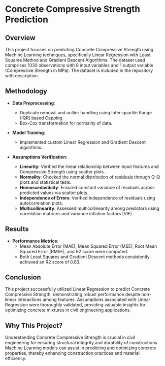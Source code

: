 # Concrete Compressive Strength Prediction

## Overview

This project focuses on predicting Concrete Compressive Strength using Machine Learning techniques, specifically Linear Regression with Least Squares Method and Gradient Descent Algorithms. The dataset used comprises 1030 observations with 8 input variables and 1 output variable (Compressive Strength in MPa). The dataset is included in the repository with description.

## Methodology

- **Data Preprocessing**: 
  - Duplicate removal and outlier handling using Inter-quartile Range (IQR) based Capping.
  - Box-Cox transformation for normality of data.

- **Model Training**:
  - Implemented custom Linear Regression and Gradient Descent algorithms.

- **Assumptions Verification**:
  - **Linearity**: Verified the linear relationship between input features and Compressive Strength using scatter plots.
  - **Normality**: Checked the normal distribution of residuals through Q-Q plots and statistical tests.
  - **Homoscedasticity**: Ensured constant variance of residuals across predicted values via scatter plots.
  - **Independence of Errors**: Verified independence of residuals using autocorrelation plots.
  - **Multicollinearity**: Assessed multicollinearity among predictors using correlation matrices and variance inflation factors (VIF).

## Results

- **Performance Metrics**:
  - Mean Absolute Error (MAE), Mean Squared Error (MSE), Root Mean Squared Error (RMSE), and R2 score were computed.
  - Both Least Squares and Gradient Descent methods consistently achieved an R2 score of 0.83.

## Conclusion

This project successfully utilized Linear Regression to predict Concrete Compressive Strength, demonstrating robust performance despite non-linear interactions among features. Assumptions associated with Linear Regression were thoroughly validated, providing valuable insights for optimizing concrete mixtures in civil engineering applications.

## Why This Project?

Understanding Concrete Compressive Strength is crucial in civil engineering for ensuring structural integrity and durability of constructions. Machine Learning models can assist in predicting and optimizing concrete properties, thereby enhancing construction practices and material efficiency.
